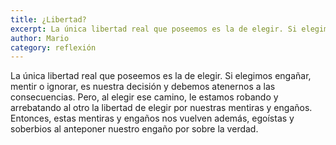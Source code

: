 ```yaml
---
title: ¿Libertad?
excerpt: La única libertad real que poseemos es la de elegir. Si elegimos engañar, mentir o ignorar, es nuestra decisión y debemos atenernos a las consecuencias. 
author: Mario
category: reflexión
---
```


La única libertad real que poseemos es la de elegir. Si elegimos engañar, mentir o ignorar, es nuestra decisión y debemos atenernos a las consecuencias. Pero, al elegir ese camino, le estamos robando y arrebatando al otro la libertad de elegir por nuestras mentiras y engaños. Entonces, estas mentiras y engaños nos vuelven además, egoístas y soberbios al anteponer nuestro engaño por sobre la verdad.
